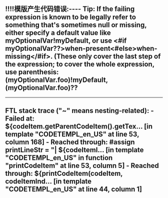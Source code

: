 !!!!模版产生代码错误:----
Tip: If the failing expression is known to be legally refer to something that's sometimes null or missing, either specify a default value like myOptionalVar!myDefault, or use <#if myOptionalVar??>when-present<#else>when-missing</#if>. (These only cover the last step of the expression; to cover the whole expression, use parenthesis: (myOptionalVar.foo)!myDefault, (myOptionalVar.foo)??
----

----
FTL stack trace ("~" means nesting-related):
	- Failed at: ${codeItem.getParentCodeItem().getTex...  [in template "CODETEMPL_en_US" at line 53, column 168]
	- Reached through: #assign printLineStr = "| ${codeItemI...  [in template "CODETEMPL_en_US" in function "printCodeItem" at line 53, column 5]
	- Reached through: ${printCodeItem(codeItem, codeItemInd...  [in template "CODETEMPL_en_US" at line 44, column 1]
----